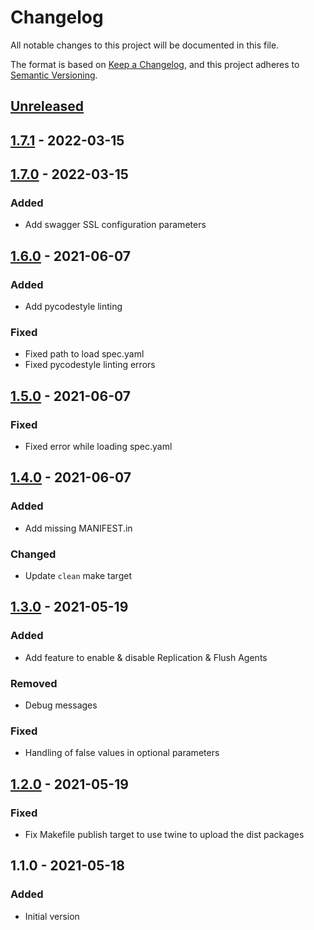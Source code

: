 # Changelog

All notable changes to this project will be documented in this file.

The format is based on [Keep a Changelog](https://keepachangelog.com/en/1.0.0/),
and this project adheres to [Semantic Versioning](https://semver.org/spec/v2.0.0.html).

## [Unreleased]

## [1.7.1] - 2022-03-15

## [1.7.0] - 2022-03-15

### Added
- Add swagger SSL configuration parameters

## [1.6.0] - 2021-06-07
### Added
- Add pycodestyle linting

### Fixed
- Fixed path to load spec.yaml
- Fixed pycodestyle linting errors

## [1.5.0] - 2021-06-07
### Fixed
- Fixed error while loading spec.yaml

## [1.4.0] - 2021-06-07
### Added
- Add missing MANIFEST.in

### Changed
- Update `clean` make target

## [1.3.0] - 2021-05-19
### Added
- Add feature to enable & disable Replication & Flush Agents

### Removed
- Debug messages

### Fixed
- Handling of false values in optional parameters

## [1.2.0] - 2021-05-19
### Fixed
- Fix Makefile publish target to use twine to upload the dist packages

## 1.1.0 - 2021-05-18
### Added
- Initial version

[Unreleased]: https://github.com/shinesolutions/pythonaem/compare/1.7.1...HEAD
[1.7.1]: https://github.com/shinesolutions/pythonaem/compare/1.7.0...1.7.1
[1.7.0]: https://github.com/shinesolutions/pythonaem/compare/1.6.0...1.7.0
[1.6.0]: https://github.com/shinesolutions/pythonaem/compare/1.5.0...1.6.0
[1.5.0]: https://github.com/shinesolutions/pythonaem/compare/1.4.0...1.5.0
[1.4.0]: https://github.com/shinesolutions/pythonaem/compare/1.3.0...1.4.0
[1.3.0]: https://github.com/shinesolutions/pythonaem/compare/1.2.0...1.3.0
[1.2.0]: https://github.com/shinesolutions/pythonaem/compare/1.1.0...1.2.0

